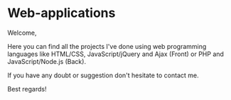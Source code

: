 # Web-applications

Welcome,

Here you can find all the projects I've done using web programming languages like HTML/CSS, JavaScript/jQuery and Ajax (Front) or PHP and JavaScript/Node.js (Back).

If you have any doubt or suggestion don't hesitate to contact me.

Best regards!

